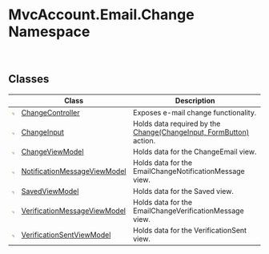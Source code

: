 MvcAccount.Email.Change Namespace
=================================
 


Classes
-------

                | Class                             | Description                                                             
--------------- | --------------------------------- | ----------------------------------------------------------------------- 
![Public class] | [ChangeController][1]             | Exposes e-mail change functionality.                                    
![Public class] | [ChangeInput][2]                  | Holds data required by the [Change(ChangeInput, FormButton)][3] action. 
![Public class] | [ChangeViewModel][4]              | Holds data for the ChangeEmail view.                                    
![Public class] | [NotificationMessageViewModel][5] | Holds data for the EmailChangeNotificationMessage view.                 
![Public class] | [SavedViewModel][6]               | Holds data for the Saved view.                                          
![Public class] | [VerificationMessageViewModel][7] | Holds data for the EmailChangeVerificationMessage view.                 
![Public class] | [VerificationSentViewModel][8]    | Holds data for the VerificationSent view.                               

[1]: ChangeController/README.md
[2]: ChangeInput/README.md
[3]: ChangeController/Change_1.md
[4]: ChangeViewModel/README.md
[5]: NotificationMessageViewModel/README.md
[6]: SavedViewModel/README.md
[7]: VerificationMessageViewModel/README.md
[8]: VerificationSentViewModel/README.md
[Public class]: ../_icons/pubclass.gif "Public class"